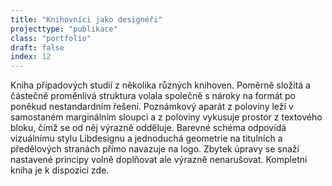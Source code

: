 ```yaml
---
title: "Knihovníci jako designéři"
projecttype: "publikace"
class: "portfolio"
draft: false
index: 12
---
```



Kniha případových studií z několika různých knihoven. Poměrně složitá a částečně proměnlivá struktura volala společně s nároky na formát po poněkud nestandardním řešení. Poznámkový aparát z poloviny leží v samostaném marginálním sloupci a z poloviny vykusuje prostor z textového bloku, čímž se od něj výrazně odděluje. Barevné schéma odpovídá vizuálnímu stylu Libdesignu a jednoduchá geometrie na titulních a předělových stranách přímo navazuje na logo. Zbytek úpravy se snaží nastavené principy volně doplňovat ale výrazně nenarušovat. Kompletní kniha je k dispozici zde.
